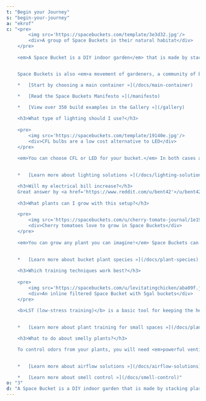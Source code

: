 ```yaml
---
t: "Begin your Journey"
s: "begin-your-journey"
a: "ekrof"
c: "<pre>
        <img src='https://spacebuckets.com/template/3e3d32.jpg'/>
        <div>A group of Space Buckets in their natural habitat</div>
    </pre>
    
    <em>A Space Bucket is a DIY indoor garden</em> that is made by stacking plastic containers alongside lighting (CFL or LED) and airflow (PC or other fans). <b>It is an enclosed growth chamber that can be used to garden many kinds of plants.</b> A Space Bucket is a versatile gardening tool that can be adapted to the users needs. Every variable of the bucket environment can be <b>tweaked and upgraded</b> at any time. For example, some plants require more light intensity than others, or different humidity conditions.


    Space Buckets is also <em>a movement of gardeners, a community of botanically inclined individuals</em> who like to grow plants indoors and share information freely. The <a href='https://www.reddit.com/r/SpaceBuckets'>/r/SpaceBuckets subreddit</a> is our main forum, and this website is its companion. Bucketeers are open, friendly and thorough, as the manifesto states.

    *   [Start by choosing a main container »](/docs/main-container)

    *   [Read the Space Buckets Manifesto »](/manifesto)
    
    *   [View over 350 build examples in the Gallery »](/gallery)

    <h3>What type of lighting should I use?</h3>
    
    <pre>
        <img src='https://spacebuckets.com/template/19140e.jpg'/>
        <div>CFL bulbs are a low cost alternative to LED</div>
    </pre>            
    
    <em>You can choose CFL or LED for your bucket.</em> In both cases a minimum of 100w true watts is recommended. The LED option can be solved with a UFO light. The recommended size is the '180w' model for a typical Space Bucket. If you go the CFL route, about 4 bulbs will be needed. You can mix spectrums (2700K and 6500K) during the whole life of the plant, though warm-white is preferred in flowering. <b>Either configuration can be used along 5050SMD LED light strips</b>. These lights stick to the walls of the bucket for extra photosynthesis.
    

    *   [Learn more about lighting solutions »](/docs/lighting-solutions)

    <h3>Will my electrical bill increase?</h3>
    Great answer by <a href='https://www.reddit.com/u/bent42'>/u/bent42</a>: <i>'There are two factors: <b>the wattage of your lights, and your cost per Kilowatt.</b> Electricity is billed by the Kilowatt/hour. So if you know the 'true' watts of your lights (and fans) and how long they are on, you can easily calculate the cost. For example: 150 watts total x 24 hours of veg = 3600 watts in 24 hours, or 3.6 kilowatts a day. The average price per kilowatt/hour in the US is around 12 cents, so 3.6*$0.12=$0.43/day in veg, or about $13/mo, and about half that in flower.'</i>
  
    <h3>What plants can I grow with this setup?</h3>    

    <pre>
        <img src='https://spacebuckets.com/u/cherry-tomato-journal/1e190b.jpg'/>
        <div>Cherry tomatoes love to grow in Space Buckets</div>
    </pre>      
    
    <em>You can grow any plant you can imagine!</em> Space Buckets can be used for the entire life of most plants, and also works great for germinating seeds or maintaining clones. You will see that Cannabis is a very popular choice among bucketeers, but its not the only thing that thrives in a Space Bucket. Users from the subreddit community have grown <b>Tomatoes, Peppers, Dill, Chives, Basil, and even Wasabi and Avocado!</b> All plants enjoy the bucket garden, especially herbs and fruits. You are invited to try new types of plants, every species deserves a bucket. Plant experimentation is encouraged! Why not some SB avocados, succulents or potatoes?
    

    *   [Learn more about bucket plant species »](/docs/plant-species)
                  
    <h3>Which training techniques work best?</h3>
    
    <pre>
        <img src='https://spacebuckets.com/u/levitatingchicken/aba09f.jpg'/>
        <div>An inline filtered Space Bucket with 5gal buckets</div>
    </pre>
    
    <b>LST (low-stress training)</b> is a basic tool for keeping the height of the plant under control. You can use hooks to tie the branches to the soil or the side of the pot. You can even create a <b>SCROG net</b> to grow as horizontally as possible. <b>Topping</b> is another recommended training technique for a bucket grow: you have to cut the top-most growth of the plant. This will cause it to bush out, and two tops will appear from the 'shoulders' of the node. <b>Pruning</b> can be a good idea too: you can remove some leaves if they're blocking too much light from the tops. This is better done in moderation.
 

    *   [Learn more about plant training for small spaces »](/docs/plant-training)

    <h3>What to do about smelly plants?</h3>

    To control odors from your plants, you will need <em>powerful ventilation and some type of carbon filter</em>. If you want to get rid of mostly all the smell, you should look into inline fans and filters, which can be connected with ducting to one or more buckets. Another option is <b>ONA gel</b>, as SAG says: 'ONA does wonders particularly during a harvest where a simple charcoal filter may not cut it'. You have to put the gel outside of the bucket, near the exhaust fan.
    

    *   [Learn more about airflow solutions »](/docs/airflow-solutions)

    *   [Learn more about smell control »](/docs/smell-control)"
o: "3"
d: "A Space Bucket is a DIY indoor garden that is made by stacking plastic containers alongside lighting (CFL or LED) and airflow (PC or other fans). It is an enclosed growth chamber that can be used to garden many kinds of plants. A Space Bucket is a versatile gardening tool that can be adapted to the users needs."
---
```

